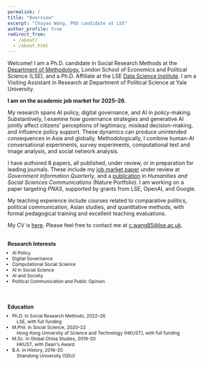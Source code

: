 ```yaml
---
permalink: /
title: "Overview"
excerpt: "Chuyao Wang, PhD candidate at LSE"
author_profile: true
redirect_from: 
  - /about/
  - /about.html
---
```


Welcome! I am a Ph.D. candidate in Social Research Methods at the [Department of Methodology](https://www.lse.ac.uk/Methodology), London School of Economics and Political Science (LSE), and a Ph.D. Affiliate at the LSE [Data Science Institute](https://www.lse.ac.uk/DSI). I am a Visiting Assistant in Research at Department of Political Science at Yale University. 

**I am on the academic job market for 2025–26.**

My research spans AI policy, digital governance, and AI in policy-making. Substantively, I examine how governance strategies and generative AI jointly affect citizens’ perceptions of legitimacy, mislead decision-making, and influence policy support. These dynamics can produce unintended consequences in Asia and globally. Methodologically, I combine human-AI conversational experiments, survey experiments, computational text and image analysis, and social network analysis.

I have authored 8 papers, all published, under review, or in preparation for leading journals. These include my [job market paper](https://www.dropbox.com/scl/fi/dj2nuqcqevgtjgxazy1xy/Job_Market_Paper.pdf?rlkey=b0edp511k88eme2s5mww9y31s&st=ltul8bhu&dl=0) under review at *Government Information Quarterly*, and a [publication](https://www.nature.com/articles/s41599-024-04350-1) in *Humanities and Social Sciences Communications* (Nature Portfolio). I am working on a paper targeting *PNAS*, supported by grants from LSE, OpenAI, and Google.

My teaching experence include courses related to comparative politics, political communication, Asian studies, and quantitative methods, with formal pedagogical training and excellent teaching evaluations.

My CV is [here](https://www.dropbox.com/scl/fi/lzok69bsblmpkqnkp1bl6/ChuyaoWANG-LSE-CV-Website.pdf?rlkey=jgb3yucgh5wimx0mza1tgqgvy&st=1as4l2oa&dl=0). Please feel free to contact me at c.wang85@lse.ac.uk.

<!-- Two-column layout: Research Interests + Education -->
<div style="display: flex; flex-wrap: wrap; justify-content: space-between; gap: 1.5rem;">

  <!-- Left Column: Research Interests -->
  <div style="flex: 1; min-width: 280px; font-size: 0.85em;">
    <h3 style="margin-bottom: 0.5rem;">Research Interests</h3>
    <ul style="list-style-type: disc; padding-left: 1em; margin-top: 0; margin-bottom: 0.5rem;">
      <li>AI Policy</li>
      <li>Digital Governance</li>
      <li>Computational Social Science</li>
      <li>AI in Social Science</li>
      <li>AI and Society</li>
      <li>Political Communication and Public Opinion</li>
    </ul>
  </div>

  <!-- Right Column: Education -->
  <div style="flex: 1; min-width: 280px; font-size: 0.85em;">
    <h3 style="margin-bottom: 0.5rem;">Education</h3>
    <ul style="list-style-type: disc; padding-left: 1em; margin-top: 0; margin-bottom: 0.5rem;">
      <li>
        Ph.D. in Social Research Methods, 2022–26<br>
        <span style="display:inline-block; padding-left: 1em;">
          LSE, with full funding
        </span>
      </li>
      <li>
        M.Phil. in Social Science, 2020–22<br>
        <span style="display:inline-block; padding-left: 1em;">
          Hong Kong University of Science and Technology (HKUST), with full funding
        </span>
      </li>
      <li>
        M.Sc. in Global China Studies, 2019–20<br>
        <span style="display:inline-block; padding-left: 1em;">
          HKUST, with Dean's Award
        </span>
      </li>
      <li>
        B.A. in History, 2016–20<br>
        <span style="display:inline-block; padding-left: 1em;">
          Shandong University (SDU)
        </span>
      </li>
    </ul>
  </div>

</div>
